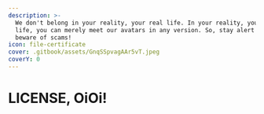 ```yaml
---
description: >-
  We don't belong in your reality, your real life. In your reality, your real
  life, you can merely meet our avatars in any version. So, stay alert and
  beware of scams!
icon: file-certificate
cover: .gitbook/assets/GnqSSpvagAAr5vT.jpeg
coverY: 0
---
```


# LICENSE, OiOi!

